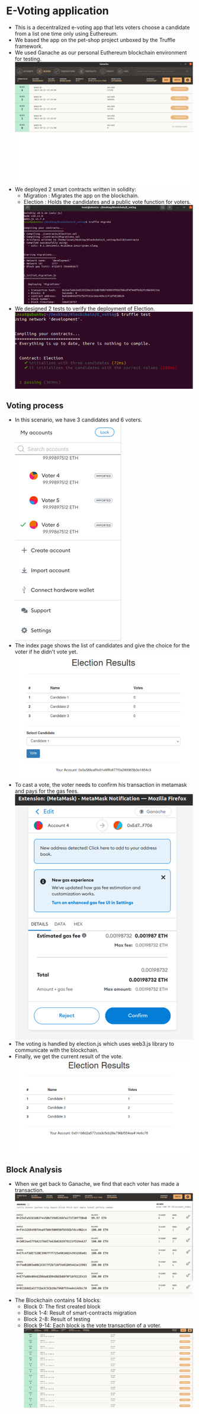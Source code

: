 # E-Voting application
- This is a decentralized e-voting app that lets voters choose a candidate from a list one time only using Euthereum.
- We based the app on the pet-shop project unboxed by the Truffle framework.
- We used Ganache as our personal Euthereum blockchain environment for testing.
![Ganache](screenshots/01_ganache.png)
- We deployed 2 smart contracts written in solidity:
    - Migration : Migrates the app on the blockchain.
    - Election : Holds the candidates and a public vote function for voters.
![migration](screenshots/02_migration.png)
- We designed 2 tests to verify the deployment of Election.
![test](screenshots/03_test.png)


## Voting process
- In this scenario, we have 3 candidates and 6 voters.
![accounts](screenshots/09_accounts.png)
- The index page shows the list of candidates and give the choice for the voter if he didn't vote yet.
![voting](screenshots/04_voting.png)
- To cast a vote, the voter needs to confirm his transaction in metamask and pays for the gas fees.
![voting](screenshots/06_TX.png)
- The voting is handled by election.js which uses web3.js library to communicate with the blockchain.
- Finally, we get the current result of the vote.
![results](screenshots/05_results.png)

## Block Analysis
- When we get back to Ganache, we find that each voter has made a transaction.
![results](screenshots/07_accounts.png)
- The Blockchain contains 14 blocks:
    - Block 0: The first created block
    - Block 1-4: Result of smart-contracts migration
    - Block 2-8: Result of testing
    - Block 9-14: Each block is the vote transaction of a voter.
![results](screenshots/08_blocks.png)